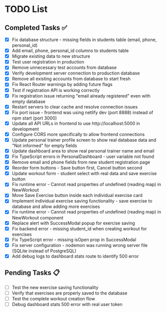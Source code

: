 # TODO List

## Completed Tasks ✅

- [x] Fix database structure - missing fields in students table (email, phone, personal_id)
- [x] Add email, phone, personal_id columns to students table
- [x] Migrate existing data to new structure
- [x] Test user registration in production
- [x] Remove unnecessary test accounts from database
- [x] Verify development server connection to production database
- [x] Remove all existing accounts from database to start fresh
- [x] Fix React Router warnings by adding future flags
- [x] Test if registration API is working correctly
- [x] Fix registration issue returning "email already registered" even with empty database
- [x] Restart servers to clear cache and resolve connection issues
- [x] Fix port issue - frontend was using netlify dev (port 8888) instead of npm start (port 3000)
- [x] Update all API URLs in frontend to use http://localhost:5000 in development
- [x] Configure CORS more specifically to allow frontend connections
- [x] Update personal trainer profile screen to show real database data and "Not informed" for empty fields
- [x] Update dashboard area to show real personal trainer name and email
- [x] Fix TypeScript errors in PersonalDashboard - user variable not found
- [x] Remove email and phone fields from new student registration page
- [x] Reorder form buttons - Save button first, Cancel button second
- [x] Update workout form - student select with real data and save exercise button
- [x] Fix runtime error - Cannot read properties of undefined (reading map) in NewWorkout
- [x] Move Save Exercise button inside each individual exercise card
- [x] Implement individual exercise saving functionality - save exercise to database and allow adding more exercises
- [x] Fix runtime error - Cannot read properties of undefined (reading map) in NewWorkout component
- [x] Replace alert with SuccessModal popup for exercise saving
- [x] Fix backend error - missing student_id when creating workout for exercises
- [x] Fix TypeScript error - missing isOpen prop in SuccessModal
- [x] Fix server configuration - nodemon was running wrong server file (SQLite instead of PostgreSQL)
- [x] Add debug logs to dashboard stats route to identify 500 error

## Pending Tasks 📋

- [ ] Test the new exercise saving functionality
- [ ] Verify that exercises are properly saved to the database
- [ ] Test the complete workout creation flow
- [ ] Debug dashboard stats 500 error with real user token
